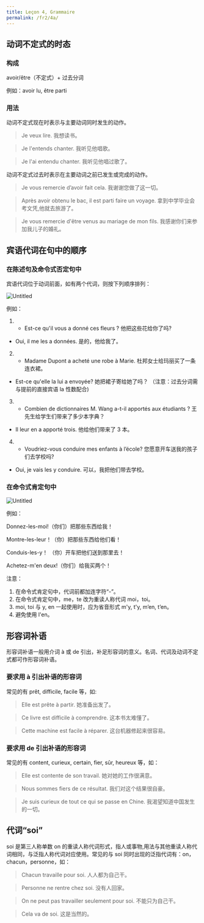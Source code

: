 ```yaml
---
title: Leçon 4, Grammaire
permalink: /fr2/4a/
---
```


## 动词不定式的时态

### 构成

avoir/être（不定式）+ 过去分词

例如：avoir lu, être parti

### 用法

动词不定式现在时表示与主要动词同时发生的动作。

> Je veux lire.
> 我想读书。

> Je l'entends chanter.
> 我听见他唱歌。

> Je l'ai entendu chanter.
> 我听见他唱过歌了。

动词不定式过去时表示在主要动词之前已发生或完成的动作。

> Je vous remercie d’avoir fait cela.
> 我谢谢您做了这一切。

> Après avoir obtenu le bac, il est parti faire un voyage.
> 拿到中学毕业会考文凭,他就去旅游了。

> Je vous remercie d'être venus au mariage de mon fils.
> 我感谢你们来参加我儿子的婚礼。

## 宾语代词在句中的顺序

### 在陈述句及命令式否定句中

宾语代词位于动词前面，如有两个代词，则按下列顺序排列：

![Untitled](https://prod-files-secure.s3.us-west-2.amazonaws.com/fa0cf8d0-b024-4e43-aaef-87189e575efa/c650d703-f02e-4544-9691-3004e46032e6/Untitled.png)

例如：

1. - Est-ce qu'il vous a donné ces fleurs ?
     他把这些花给你了吗?

- Oui, il me les a données.
  是的，他给我了。

2. - Madame Dupont a acheté une robe à Marie.
     杜邦女士给玛丽买了一条连衣裙。

- Est-ce qu'elle la lui a envoyée?
  她把裙子寄给她了吗？
  （注意：过去分词需与提前的直接宾语 la 性数配合)

3. - Combien de dictionnaires M. Wang a-t-il apportés aux étudiants ?
     王先生给学生们带来了多少本字典？

- Il leur en a apporté trois.
  他给他们带来了 3 本。

4. - Voudriez-vous conduire mes enfants à l’école?
     您愿意开车送我的孩子们去学校吗?

- Oui, je vais les y conduire.
  可以，我把他们带去学校。

### 在命令式肯定句中

![Untitled](https://prod-files-secure.s3.us-west-2.amazonaws.com/fa0cf8d0-b024-4e43-aaef-87189e575efa/675c6dc2-ccbc-48d6-894b-1dbfda8bff9d/Untitled.png)

例如：

Donnez-les-moi!（你们）把那些东西给我！

Montre-les-leur！（你）把那些东西给他们看！

Conduis-les-y！ （你）开车把他们送到那里去！

Achetez-m'en deux!（你们）给我买两个！

注意：

1. 在命令式肯定句中，代词前都加连字符“-”。
2. 在命令式肯定句中，me，te 改为重读人称代词 moi，toi。
3. moi, toi 与 y, en 一起使用时，应为省音形式 m'y, t'y, m’en, t’en。
4. 避免使用 l'en。

## 形容词补语

形容词补语一般用介词 à 或 de 引出，补足形容词的意义。名词、代词及动词不定式都可作形容词补语。

### 要求用 à 引出补语的形容词

常见的有 prêt, difficile, facile 等，如:

> Elle est prête à partir.
> 她准备出发了。

> Ce livre est difficile à comprendre.
> 这本书太难懂了。

> Cette machine est facile à réparer.
> 这台机器修起来很容易。

### 要求用 de 引出补语的形容词

常见的有 content, curieux, certain, fier, sûr, heureux 等，如：

> Elle est contente de son travail.
> 她对她的工作很满意。

> Nous sommes fiers de ce résultat.
> 我们对这个结果很自豪。

> Je suis curieux de tout ce qui se passe en Chine.
> 我渴望知道中国发生的一切。

## 代词“soi”

soi 是第三人称单数 on 的重读人称代词形式，指人或事物,用法与其他重读人称代词相同，与泛指人称代词对应使用。常见的与 soi 同时出现的泛指代词有：on，chacun，personne，如：

> Chacun travaille pour soi.
> 人人都为自己干。

> Personne ne rentre chez soi.
> 没有人回家。

> On ne peut pas travailler seulement pour soi.
> 不能只为自己干。

> Cela va de soi.
> 这是当然的。
